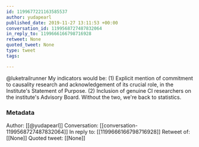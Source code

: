 ```yaml
---
id: 1199677221163585537
author: yudapearl
published_date: 2019-11-27 13:11:53 +00:00
conversation_id: 1199568727487832064
in_reply_to: 1199666166798716928
retweet: None
quoted_tweet: None
type: tweet
tags:

---
```


@luketrailrunner My indicators would be: (1) Explicit mention of commitment to causality research and acknowledgement of its crucial role, in the Institute's Statement of Purpose. (2) Inclusion of genuine CI researchers on the institute's Advisory Board. Without the two, we're back to statistics.

### Metadata

Author: [[@yudapearl]]
Conversation: [[conversation-1199568727487832064]]
In reply to: [[1199666166798716928]]
Retweet of: [[None]]
Quoted tweet: [[None]]
